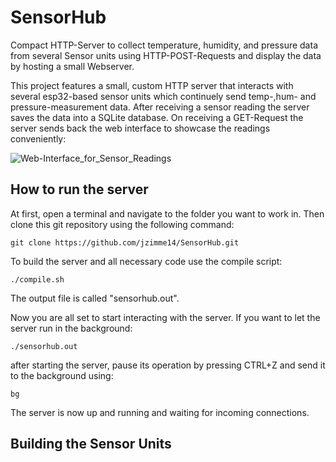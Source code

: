 # SensorHub
Compact HTTP-Server to collect temperature, humidity, and pressure data from several Sensor units using HTTP-POST-Requests and display the data by hosting a small Webserver.

This project features a small, custom HTTP server that interacts with several esp32-based sensor units which continuely send temp-,hum- and pressure-measurement data. After receiving a sensor reading the server saves the data into a SQLite database. On receiving a GET-Request the server sends back the web interface to showcase the readings conveniently: 

![Web-Interface_for_Sensor_Readings](https://github.com/jzimme14/SensorHub/assets/98842597/1b3d7661-d793-403d-96a0-4098466f9990)

## How to run the server
At first, open a terminal and navigate to the folder you want to work in. 
Then clone this git repository using the following command: 

```
git clone https://github.com/jzimme14/SensorHub.git
```

To build the server and all necessary code use the compile script:

```
./compile.sh
```
The output file is called "sensorhub.out".

Now you are all set to start interacting with the server. If you want to let the server run in the background: 

```
./sensorhub.out
```
after starting the server, pause its operation by pressing CTRL+Z and send it to the background using: 
```
bg
```

The server is now up and running and waiting for incoming connections.

## Building the Sensor Units

